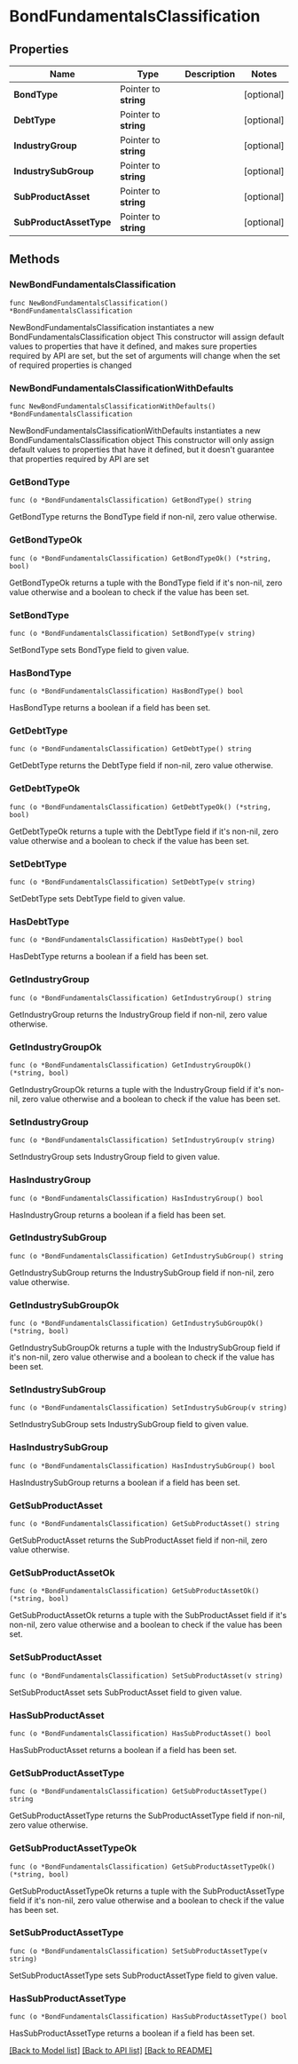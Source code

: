 # BondFundamentalsClassification

## Properties

Name | Type | Description | Notes
------------ | ------------- | ------------- | -------------
**BondType** | Pointer to **string** |  | [optional] 
**DebtType** | Pointer to **string** |  | [optional] 
**IndustryGroup** | Pointer to **string** |  | [optional] 
**IndustrySubGroup** | Pointer to **string** |  | [optional] 
**SubProductAsset** | Pointer to **string** |  | [optional] 
**SubProductAssetType** | Pointer to **string** |  | [optional] 

## Methods

### NewBondFundamentalsClassification

`func NewBondFundamentalsClassification() *BondFundamentalsClassification`

NewBondFundamentalsClassification instantiates a new BondFundamentalsClassification object
This constructor will assign default values to properties that have it defined,
and makes sure properties required by API are set, but the set of arguments
will change when the set of required properties is changed

### NewBondFundamentalsClassificationWithDefaults

`func NewBondFundamentalsClassificationWithDefaults() *BondFundamentalsClassification`

NewBondFundamentalsClassificationWithDefaults instantiates a new BondFundamentalsClassification object
This constructor will only assign default values to properties that have it defined,
but it doesn't guarantee that properties required by API are set

### GetBondType

`func (o *BondFundamentalsClassification) GetBondType() string`

GetBondType returns the BondType field if non-nil, zero value otherwise.

### GetBondTypeOk

`func (o *BondFundamentalsClassification) GetBondTypeOk() (*string, bool)`

GetBondTypeOk returns a tuple with the BondType field if it's non-nil, zero value otherwise
and a boolean to check if the value has been set.

### SetBondType

`func (o *BondFundamentalsClassification) SetBondType(v string)`

SetBondType sets BondType field to given value.

### HasBondType

`func (o *BondFundamentalsClassification) HasBondType() bool`

HasBondType returns a boolean if a field has been set.

### GetDebtType

`func (o *BondFundamentalsClassification) GetDebtType() string`

GetDebtType returns the DebtType field if non-nil, zero value otherwise.

### GetDebtTypeOk

`func (o *BondFundamentalsClassification) GetDebtTypeOk() (*string, bool)`

GetDebtTypeOk returns a tuple with the DebtType field if it's non-nil, zero value otherwise
and a boolean to check if the value has been set.

### SetDebtType

`func (o *BondFundamentalsClassification) SetDebtType(v string)`

SetDebtType sets DebtType field to given value.

### HasDebtType

`func (o *BondFundamentalsClassification) HasDebtType() bool`

HasDebtType returns a boolean if a field has been set.

### GetIndustryGroup

`func (o *BondFundamentalsClassification) GetIndustryGroup() string`

GetIndustryGroup returns the IndustryGroup field if non-nil, zero value otherwise.

### GetIndustryGroupOk

`func (o *BondFundamentalsClassification) GetIndustryGroupOk() (*string, bool)`

GetIndustryGroupOk returns a tuple with the IndustryGroup field if it's non-nil, zero value otherwise
and a boolean to check if the value has been set.

### SetIndustryGroup

`func (o *BondFundamentalsClassification) SetIndustryGroup(v string)`

SetIndustryGroup sets IndustryGroup field to given value.

### HasIndustryGroup

`func (o *BondFundamentalsClassification) HasIndustryGroup() bool`

HasIndustryGroup returns a boolean if a field has been set.

### GetIndustrySubGroup

`func (o *BondFundamentalsClassification) GetIndustrySubGroup() string`

GetIndustrySubGroup returns the IndustrySubGroup field if non-nil, zero value otherwise.

### GetIndustrySubGroupOk

`func (o *BondFundamentalsClassification) GetIndustrySubGroupOk() (*string, bool)`

GetIndustrySubGroupOk returns a tuple with the IndustrySubGroup field if it's non-nil, zero value otherwise
and a boolean to check if the value has been set.

### SetIndustrySubGroup

`func (o *BondFundamentalsClassification) SetIndustrySubGroup(v string)`

SetIndustrySubGroup sets IndustrySubGroup field to given value.

### HasIndustrySubGroup

`func (o *BondFundamentalsClassification) HasIndustrySubGroup() bool`

HasIndustrySubGroup returns a boolean if a field has been set.

### GetSubProductAsset

`func (o *BondFundamentalsClassification) GetSubProductAsset() string`

GetSubProductAsset returns the SubProductAsset field if non-nil, zero value otherwise.

### GetSubProductAssetOk

`func (o *BondFundamentalsClassification) GetSubProductAssetOk() (*string, bool)`

GetSubProductAssetOk returns a tuple with the SubProductAsset field if it's non-nil, zero value otherwise
and a boolean to check if the value has been set.

### SetSubProductAsset

`func (o *BondFundamentalsClassification) SetSubProductAsset(v string)`

SetSubProductAsset sets SubProductAsset field to given value.

### HasSubProductAsset

`func (o *BondFundamentalsClassification) HasSubProductAsset() bool`

HasSubProductAsset returns a boolean if a field has been set.

### GetSubProductAssetType

`func (o *BondFundamentalsClassification) GetSubProductAssetType() string`

GetSubProductAssetType returns the SubProductAssetType field if non-nil, zero value otherwise.

### GetSubProductAssetTypeOk

`func (o *BondFundamentalsClassification) GetSubProductAssetTypeOk() (*string, bool)`

GetSubProductAssetTypeOk returns a tuple with the SubProductAssetType field if it's non-nil, zero value otherwise
and a boolean to check if the value has been set.

### SetSubProductAssetType

`func (o *BondFundamentalsClassification) SetSubProductAssetType(v string)`

SetSubProductAssetType sets SubProductAssetType field to given value.

### HasSubProductAssetType

`func (o *BondFundamentalsClassification) HasSubProductAssetType() bool`

HasSubProductAssetType returns a boolean if a field has been set.


[[Back to Model list]](../README.md#documentation-for-models) [[Back to API list]](../README.md#documentation-for-api-endpoints) [[Back to README]](../README.md)



